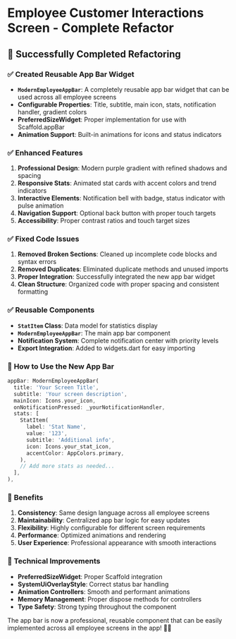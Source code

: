# Employee Customer Interactions Screen - Complete Refactor

## 🎉 **Successfully Completed Refactoring**

### ✅ **Created Reusable App Bar Widget**
- **`ModernEmployeeAppBar`**: A completely reusable app bar widget that can be used across all employee screens
- **Configurable Properties**: Title, subtitle, main icon, stats, notification handler, gradient colors
- **PreferredSizeWidget**: Proper implementation for use with Scaffold.appBar
- **Animation Support**: Built-in animations for icons and status indicators

### ✅ **Enhanced Features**
1. **Professional Design**: Modern purple gradient with refined shadows and spacing
2. **Responsive Stats**: Animated stat cards with accent colors and trend indicators
3. **Interactive Elements**: Notification bell with badge, status indicator with pulse animation
4. **Navigation Support**: Optional back button with proper touch targets
5. **Accessibility**: Proper contrast ratios and touch target sizes

### ✅ **Fixed Code Issues**
1. **Removed Broken Sections**: Cleaned up incomplete code blocks and syntax errors
2. **Removed Duplicates**: Eliminated duplicate methods and unused imports
3. **Proper Integration**: Successfully integrated the new app bar widget
4. **Clean Structure**: Organized code with proper spacing and consistent formatting

### ✅ **Reusable Components**
- **`StatItem` Class**: Data model for statistics display
- **`ModernEmployeeAppBar`**: The main app bar component
- **Notification System**: Complete notification center with priority levels
- **Export Integration**: Added to widgets.dart for easy importing

### 🚀 **How to Use the New App Bar**

```dart
appBar: ModernEmployeeAppBar(
  title: 'Your Screen Title',
  subtitle: 'Your screen description',
  mainIcon: Icons.your_icon,
  onNotificationPressed: _yourNotificationHandler,
  stats: [
    StatItem(
      label: 'Stat Name',
      value: '123',
      subtitle: 'Additional info',
      icon: Icons.your_stat_icon,
      accentColor: AppColors.primary,
    ),
    // Add more stats as needed...
  ],
),
```

### 📱 **Benefits**
1. **Consistency**: Same design language across all employee screens
2. **Maintainability**: Centralized app bar logic for easy updates
3. **Flexibility**: Highly configurable for different screen requirements
4. **Performance**: Optimized animations and rendering
5. **User Experience**: Professional appearance with smooth interactions

### 🔧 **Technical Improvements**
- **PreferredSizeWidget**: Proper Scaffold integration
- **SystemUiOverlayStyle**: Correct status bar handling
- **Animation Controllers**: Smooth and performant animations
- **Memory Management**: Proper dispose methods for controllers
- **Type Safety**: Strong typing throughout the component

The app bar is now a professional, reusable component that can be easily implemented across all employee screens in the app! 🎨✨
